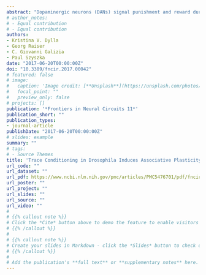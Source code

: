```yaml
---
abstract: "Dopaminergic neurons (DANs) signal punishment and reward during associative learning. In mammals, DANs show associative plasticity that correlates with the discrepancy between predicted and actual reinforcement (prediction error) during classical conditioning. Also in insects, such as Drosophila, DANs show associative plasticity that is, however, less understood. Here, we study associative plasticity in DANs and their synaptic partners, the Kenyon cells (KCs) in the mushroom bodies (MBs), while training Drosophila to associate an odorant with a temporally separated electric shock (trace conditioning). In most MB compartments DANs strengthened their responses to the conditioned odorant relative to untrained animals. This response plasticity preserved the initial degree of similarity between the odorant- and the shock-induced spatial response patterns, which decreased in untrained animals. Contrary to DANs, KCs (α'/β'-type) decreased their responses to the conditioned odorant relative to untrained animals. We found no evidence for prediction error coding by DANs during conditioning. Rather, our data supports the hypothesis that DAN plasticity encodes conditioning-induced changes in the odorant's predictive power."
# author_notes:
# - Equal contribution
# - Equal contribution
authors:
- Kristina V. Dylla
- Georg Raiser
- C. Giovanni Galizia
- Paul Szyszka
date: "2017-06-20T00:00:00Z"
doi: "10.3389/fncir.2017.00042"
# featured: false
# image:
#   caption: 'Image credit: [**Unsplash**](https://unsplash.com/photos/jdD8gXaTZsc)'
#   focal_point: ""
#   preview_only: false
# projects: []
publication: '*Frontiers in Neural Circuits 11*'
publication_short: ""
publication_types:
- journal-article
publishDate: "2017-06-20T00:00:00Z"
# slides: example
summary: ""
# tags:
# - Source Themes
title: 'Trace Conditioning in Drosophila Induces Associative Plasticity in Mushroom Body Kenyon Cells and Dopaminergic Neurons'
url_code: ""
url_dataset: ""
url_pdf: https://www.ncbi.nlm.nih.gov/pmc/articles/PMC5476701/pdf/fncir-11-00042.pdf
url_poster: ""
url_project: ""
url_slides: ""
url_source: ""
url_video: ""
# 
# {{% callout note %}}
# Click the *Cite* button above to demo the feature to enable visitors to import publication metadata into their reference management software.
# {{% /callout %}}
# 
# {{% callout note %}}
# Create your slides in Markdown - click the *Slides* button to check out the example.
# {{% /callout %}}
# 
# Add the publication's **full text** or **supplementary notes** here. You can use rich formatting such as including [code, math, and images](https://docs.hugoblox.com/content/writing-markdown-latex/).
---
```


